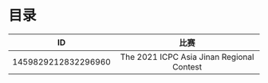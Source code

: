 # 目录

|         ID          |                   比赛                    |
| :-----------------: | :---------------------------------------: |
| 1459829212832296960 | The 2021 ICPC Asia Jinan Regional Contest |
